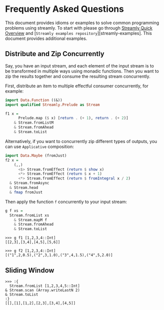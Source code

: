 # Frequently Asked Questions

This document provides idioms or examples to solve common programming
problems using streamly. To start with please go through [Streamly Quick
Overview](/docs/Tutorials/Introduction.md) and [`Streamly examples repository`][streamly-examples].
This document provides additional examples.

## Distribute and Zip Concurrently

Say, you have an input stream, and each element of the input stream is to be
transformed in multiple ways using monadic functions. Then you want to zip the
results together and consume the resulting stream concurrently.

First, distribute an item to multiple effectful consumer concurrently, for
example:

```haskell
import Data.Function ((&))
import qualified Streamly.Prelude as Stream

f1 x =
      Prelude.map ($ x) [return . (+ 1), return . (+ 2)]
    & Stream.fromListM
    & Stream.fromAhead
    & Stream.toList
```

Alternatively, if you want to concurrently zip different types of outputs, you
can use `Applicative` composition:

```haskell
import Data.Maybe (fromJust)
f2 x =
    (,,)
      <$> Stream.fromEffect (return $ show x)
      <*> Stream.fromEffect (return $ x + 1)
      <*> Stream.fromEffect (return $ fromIntegral x / 2)
  & Stream.fromAsync
  & Stream.head
  & fmap fromJust
```

Then apply the function `f` concurrently to your input stream:

```haskell
g f xs =
  Stream.fromList xs
    & Stream.mapM f
    & Stream.fromAhead
    & Stream.toList
```

```
>>> g f1 [1,2,3,4::Int]
[[2,3],[3,4],[4,5],[5,6]]

>>> g f2 [1,2,3,4::Int]
[("1",2,0.5),("2",3,1.0),("3",4,1.5),("4",5,2.0)]
```

## Sliding Window

```
>>> :{
  Stream.fromList [1,2,3,4,5::Int]
& Stream.scan (Array.writeLastN 2)
& Stream.toList
:}
[[],[1],[1,2],[2,3],[3,4],[4,5]]
```
